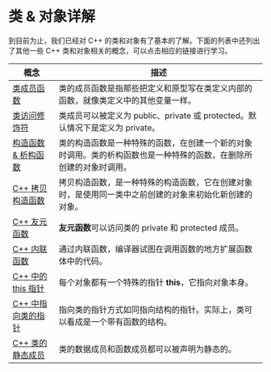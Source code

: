 # 类 & 对象详解

到目前为止，我们已经对 C++ 的类和对象有了基本的了解。下面的列表中还列出了其他一些 C++ 类和对象相关的概念，可以点击相应的链接进行学习。

| 概念 | 描述 |
| --- | --- |
| [类成员函数](/cplusplus/cpp-class-member-functions.html "C++ 类成员函数") | 类的成员函数是指那些把定义和原型写在类定义内部的函数，就像类定义中的其他变量一样。 |
| [类访问修饰符](/cplusplus/cpp-class-access-modifiers.html "C++ 类访问修饰符") | 类成员可以被定义为 public、private 或 protected。默认情况下是定义为 private。 |
| [构造函数 & 析构函数](/cplusplus/cpp-constructor-destructor.html "C++ 构造函数 & 析构函数") | 类的构造函数是一种特殊的函数，在创建一个新的对象时调用。类的析构函数也是一种特殊的函数，在删除所创建的对象时调用。 |
| [C++ 拷贝构造函数](/cplusplus/cpp-copy-constructor.html "C++ 拷贝构造函数") | 拷贝构造函数，是一种特殊的构造函数，它在创建对象时，是使用同一类中之前创建的对象来初始化新创建的对象。 |
| [C++ 友元函数](/cplusplus/cpp-friend-functions.html "C++ 友元函数") | **友元函数**可以访问类的 private 和 protected 成员。 |
| [C++ 内联函数](/cplusplus/cpp-inline-functions.html "C++ 内联函数") | 通过内联函数，编译器试图在调用函数的地方扩展函数体中的代码。 |
| [C++ 中的 this 指针](/cplusplus/cpp-this-pointer.html "C++ 中的 this 指针") | 每个对象都有一个特殊的指针 **this**，它指向对象本身。 |
| [C++ 中指向类的指针](/cplusplus/cpp-pointer-to-class.html "C++ 中指向类的指针") | 指向类的指针方式如同指向结构的指针。实际上，类可以看成是一个带有函数的结构。 |
| [C++ 类的静态成员](/cplusplus/cpp-static-members.html "C++ 类的静态成员") | 类的数据成员和函数成员都可以被声明为静态的。 |

